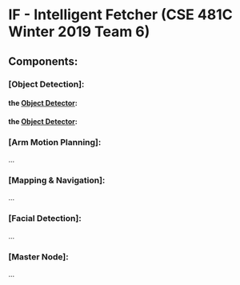 # IF - Intelligent Fetcher (CSE 481C Winter 2019 Team 6)

## Components:

### [Object Detection]:

#### the [Object Detector](perception/src/object_detector.cpp):
#### the [Object Detector](perception/src/object_detector.cpp):

### [Arm Motion Planning]:
...

### [Mapping & Navigation]:
...

### [Facial Detection]:
...

### [Master Node]:
...
